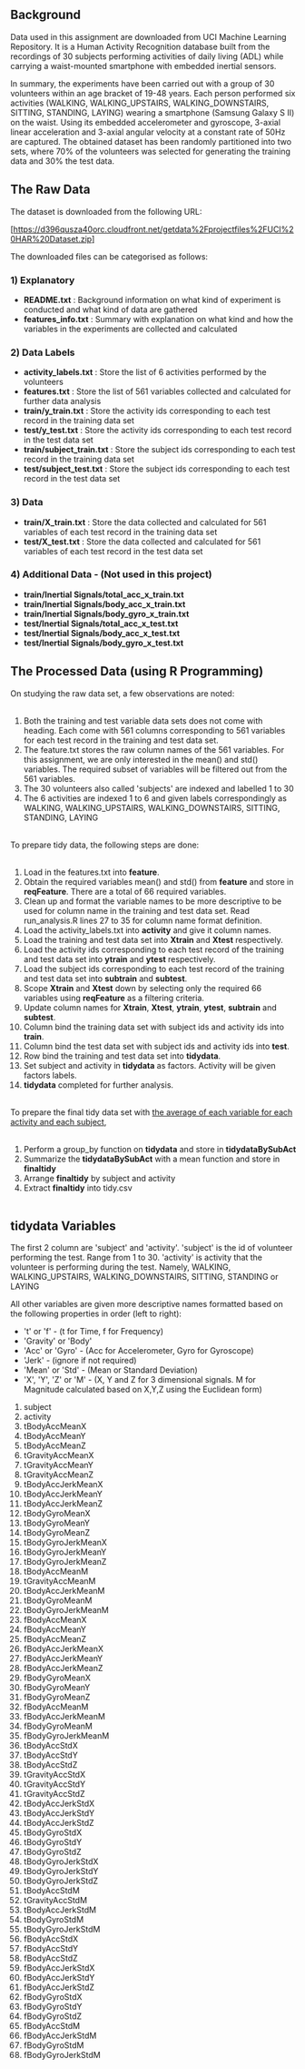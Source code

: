 ## Background
Data used in this assignment are downloaded from UCI Machine Learning Repository.  It is a Human Activity Recognition database built from the recordings of 30 subjects performing activities of daily living (ADL) while carrying a waist-mounted smartphone with embedded inertial sensors.
	
In summary, the experiments have been carried out with a group of 30 volunteers within an age bracket of 19-48 years. Each person performed six activities (WALKING, WALKING_UPSTAIRS, WALKING_DOWNSTAIRS, SITTING, STANDING, LAYING) wearing a smartphone (Samsung Galaxy S II) on the waist. 
Using its embedded accelerometer and gyroscope, 3-axial linear acceleration and 3-axial angular velocity at a constant rate of 50Hz are captured. The obtained dataset has been randomly partitioned into two sets, where 70% of the volunteers was selected for generating the training data and 30% the test data. 


## The Raw Data
The dataset is downloaded from the following URL:

[https://d396qusza40orc.cloudfront.net/getdata%2Fprojectfiles%2FUCI%20HAR%20Dataset.zip]

The downloaded files can be categorised as follows:
### 1) Explanatory
* <B>README.txt</B> : Background information on what kind of experiment is conducted and what kind of data are gathered
* <B>features_info.txt</B> : Summary with explanation on what kind and how the variables in the experiments are collected and calculated

### 2) Data Labels
* <B>activity_labels.txt</B> : Store the list of 6 activities performed by the volunteers
* <B>features.txt</B> : Store the list of 561 variables collected and calculated for further data analysis
* <B>train/y_train.txt</B> : Store the activity ids corresponding to each test record in the training data set 
* <B>test/y_test.txt</B> : Store the activity ids corresponding to each test record in the test data set 
* <B>train/subject_train.txt</B> : Store the subject ids corresponding to each test record in the training data set 
* <B>test/subject_test.txt</B> : Store the subject ids corresponding to each test record in the test data set 

### 3) Data
* <B>train/X_train.txt</B> : Store the data collected and calculated for 561 variables of each test record in the training data set
* <B>test/X_test.txt</B> : Store the data collected and calculated for 561 variables of each test record in the test data set

### 4) Additional Data - (Not used in this project)
* <B>train/Inertial Signals/total_acc_x_train.txt</B>
* <B>train/Inertial Signals/body_acc_x_train.txt</B>
* <B>train/Inertial Signals/body_gyro_x_train.txt</B>
* <B>test/Inertial Signals/total_acc_x_test.txt</B>
* <B>test/Inertial Signals/body_acc_x_test.txt</B>
* <B>test/Inertial Signals/body_gyro_x_test.txt</B>



## The Processed Data (using R Programming)
On studying the raw data set, a few observations are noted:<br><br>
1. Both the training and test variable data sets does not come with heading.  Each come with 561 columns corresponding to 561 variables for each test record in the training and test data set.<br>
2. The feature.txt stores the raw column names of the 561 variables.  For this assignment, we are only interested in the mean() and std() variables.  The required subset of variables will be filtered out from the 561 variables.<br>
3. The 30 volunteers also called 'subjects' are indexed and labelled 1 to 30<br>
4. The 6 activities are indexed 1 to 6 and given labels correspondingly as WALKING, WALKING_UPSTAIRS, WALKING_DOWNSTAIRS, SITTING, STANDING, LAYING<br><br>

To prepare tidy data, the following steps are done:<br><br>
1. Load in the features.txt into <B>feature</B>.<br>
2. Obtain the required variables mean() and std() from <B>feature</B> and store in <B>reqFeature</B>.  There are a total of 66 required variables.<br>
3. Clean up and format the variable names to be more descriptive to be used for column name in the training and test data set.  Read run_analysis.R lines 27 to 35 for column name format definition.<br>
4. Load the activity_labels.txt into <B>activity</B> and give it column names.<br>
5. Load the training and test data set into <B>Xtrain</B> and <B>Xtest</B> respectively.<br>
6. Load the activity ids corresponding to each test record of the training and test data set into <B>ytrain</B> and <B>ytest</B> respectively.<br>
7. Load the subject ids corresponding to each test record of the training and test data set into <B>subtrain</B> and <B>subtest</B>.<br>
8. Scope <B>Xtrain</B> and <B>Xtest</B> down by selecting only the required 66 variables using <B>reqFeature</B> as a filtering criteria.<br>
9. Update column names for <B>Xtrain</B>, <B>Xtest</B>, <B>ytrain</B>, <B>ytest</B>, <B>subtrain</B> and <B>subtest</B>.<br>
10. Column bind the training data set with subject ids and activity ids into <B>train</B>.<br>
11. Column bind the test data set with subject ids and activity ids into <B>test</B>.<br>
12. Row bind the training and test data set into <B>tidydata</B>.<br>
13. Set subject and activity in <B>tidydata</B> as factors.  Activity will be given factors labels.<br>
14. <B>tidydata</B> completed for further analysis.<br><br>

To prepare the final tidy data set with <U>the average of each variable for each activity and each subject</U>,<br><br>
1. Perform a group_by function on <B>tidydata</B> and store in <B>tidydataBySubAct</B><br>
2. Summarize the <B>tidydataBySubAct</B> with a mean function and store in <B>finaltidy</B><br>
3. Arrange <B>finaltidy</B> by subject and activity<br>
4. Extract <B>finaltidy</B> into tidy.csv<br><br>

## tidydata Variables

The first 2 column are 'subject' and 'activity'.  'subject' is the id of volunteer performing the test.  Range from 1 to 30.
'activity' is activity that the volunteer is performing during the test.  Namely, WALKING, WALKING_UPSTAIRS, WALKING_DOWNSTAIRS, SITTING, STANDING or LAYING<br>

All other variables are given more descriptive names formatted based on the following properties in order (left to right):<br>
* 't' or 'f' - (t for Time, f for Frequency)<br>
* 'Gravity' or 'Body'<br>
* 'Acc' or 'Gyro' - (Acc for Accelerometer, Gyro for Gyroscope)<br>
* 'Jerk' - (ignore if not required)<br>
* 'Mean' or 'Std' - (Mean or Standard Deviation)<br>
* 'X', 'Y', 'Z' or 'M' - (X, Y and Z for 3 dimensional signals.  M for Magnitude calculated based on X,Y,Z using the Euclidean form) <br>

1. subject<br>
2. activity<br>
3. tBodyAccMeanX<br>
4. tBodyAccMeanY<br>
5. tBodyAccMeanZ<br>
6. tGravityAccMeanX<br>
7. tGravityAccMeanY<br>
8. tGravityAccMeanZ<br>
9. tBodyAccJerkMeanX<br>
10. tBodyAccJerkMeanY<br>
11. tBodyAccJerkMeanZ<br>
12. tBodyGyroMeanX<br>
13. tBodyGyroMeanY<br>
14. tBodyGyroMeanZ<br>
15. tBodyGyroJerkMeanX<br>
16. tBodyGyroJerkMeanY<br>
17. tBodyGyroJerkMeanZ<br>
18. tBodyAccMeanM<br>
19. tGravityAccMeanM<br>
20. tBodyAccJerkMeanM<br>
21. tBodyGyroMeanM<br>
22. tBodyGyroJerkMeanM<br>
23. fBodyAccMeanX<br>
24. fBodyAccMeanY<br>
25. fBodyAccMeanZ<br>
26. fBodyAccJerkMeanX<br>
27. fBodyAccJerkMeanY<br>
28. fBodyAccJerkMeanZ<br>
29. fBodyGyroMeanX<br>
30. fBodyGyroMeanY<br>
31. fBodyGyroMeanZ<br>
32. fBodyAccMeanM<br>
33. fBodyAccJerkMeanM<br>
34. fBodyGyroMeanM<br>
35. fBodyGyroJerkMeanM<br>
36. tBodyAccStdX<br>
37. tBodyAccStdY<br>
38. tBodyAccStdZ<br>
39. tGravityAccStdX<br>
40. tGravityAccStdY<br>
41. tGravityAccStdZ<br>
42. tBodyAccJerkStdX<br>
43. tBodyAccJerkStdY<br>
44. tBodyAccJerkStdZ<br>
45. tBodyGyroStdX<br>
46. tBodyGyroStdY<br>
47. tBodyGyroStdZ<br>
48. tBodyGyroJerkStdX<br>
49. tBodyGyroJerkStdY<br>
50. tBodyGyroJerkStdZ<br>
51. tBodyAccStdM<br>
52. tGravityAccStdM<br>
53. tBodyAccJerkStdM<br>
54. tBodyGyroStdM<br>
55. tBodyGyroJerkStdM<br>
56. fBodyAccStdX<br>
57. fBodyAccStdY<br>
58. fBodyAccStdZ<br>
59. fBodyAccJerkStdX<br>
60. fBodyAccJerkStdY<br>
61. fBodyAccJerkStdZ<br>
62. fBodyGyroStdX<br>
63. fBodyGyroStdY<br>
64. fBodyGyroStdZ<br>
65. fBodyAccStdM<br>
66. fBodyAccJerkStdM<br>
67. fBodyGyroStdM<br>
68. fBodyGyroJerkStdM<br>
